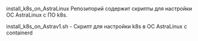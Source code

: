 install_k8s_on_AstraLinux
Репозиторий содержит скрипты для настройки ОС AstraLinux с ПО k8s.

install_k8s_on_Astrav1.sh - Скрипт для настройки k8s в ОС AstraLinux с containerd
